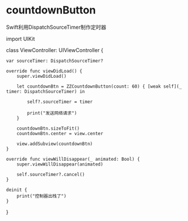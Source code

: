 # countdownButton
Swift利用DispatchSourceTimer制作定时器



import UIKit

class ViewController: UIViewController {
    
    var sourceTimer: DispatchSourceTimer?
    
    override func viewDidLoad() {
        super.viewDidLoad()
        
        let countdownBtn = ZZCountdownButton(count: 60) { [weak self](_ timer: DispatchSourceTimer) in
            
            self?.sourceTimer = timer
            
            print("发送网络请求")
        }
        
        countdownBtn.sizeToFit()
        countdownBtn.center = view.center
        
        view.addSubview(countdownBtn)
    }
    
    override func viewWillDisappear(_ animated: Bool) {
        super.viewWillDisappear(animated)
        
        self.sourceTimer?.cancel()
    }
    
    deinit {
        print("控制器出栈了")
    }
}
